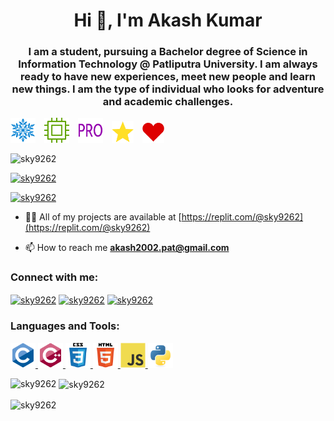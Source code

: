 <h1 align="center">Hi 👋, I'm Akash Kumar</h1>
<h3 align="center">I am a student, pursuing a Bachelor degree of Science in Information Technology @ Patliputra University. I am always ready to have new experiences, meet new people and learn new things. I am the type of individual who looks for adventure and academic challenges.</h3>


<a href='https://archiveprogram.github.com/'><img src='https://raw.githubusercontent.com/acervenky/animated-github-badges/master/assets/acbadge.gif' width='40' height='40'></a> <a href='https://docs.github.com/en/developers'><img src='https://raw.githubusercontent.com/acervenky/animated-github-badges/master/assets/devbadge.gif' width='40' height='40'></a> <a href='https://github.com/pricing'><img src='https://raw.githubusercontent.com/acervenky/animated-github-badges/master/assets/pro.gif' width='40' height='40'></a> <a href='https://stars.github.com/'><img src='https://raw.githubusercontent.com/acervenky/animated-github-badges/master/assets/starbadge.gif' width='35' height='35'></a> <a href='https://docs.github.com/en/github/supporting-the-open-source-community-with-github-sponsors'><img src='https://raw.githubusercontent.com/acervenky/animated-github-badges/master/assets/sponsorbadge.gif' width='35' height='35'></a> 


<p align="left"> <img src="https://komarev.com/ghpvc/?username=sky9262&label=Profile%20views&color=0e75b6&style=flat" alt="sky9262" /> </p>

<p align="left"> <a href="https://github.com/ryo-ma/github-profile-trophy"><img src="https://github-profile-trophy.vercel.app/?username=sky9262" alt="sky9262" /></a> </p>

<p align="left"> <a href="https://twitter.com/sky9262" target="blank"><img src="https://img.shields.io/twitter/follow/sky9262?logo=twitter&style=for-the-badge" alt="sky9262" /></a> </p>

- 👨‍💻 All of my projects are available at [https://replit.com/@sky9262](https://replit.com/@sky9262)

- 📫 How to reach me **akash2002.pat@gmail.com**

<h3 align="left">Connect with me:</h3>
<p align="left">
<a href="https://twitter.com/akash2002_pat" target="blank"><img align="center" src="https://raw.githubusercontent.com/rahuldkjain/github-profile-readme-generator/master/src/images/icons/Social/twitter.svg" alt="sky9262" height="30" width="40" /></a>
<a href="https://linkedin.com/in/sky9262" target="blank"><img align="center" src="https://raw.githubusercontent.com/rahuldkjain/github-profile-readme-generator/master/src/images/icons/Social/linked-in-alt.svg" alt="sky9262" height="30" width="40" /></a>
<a href="https://www.hackerrank.com/akash2002_pat" target="blank"><img align="center" src="https://raw.githubusercontent.com/rahuldkjain/github-profile-readme-generator/master/src/images/icons/Social/hackerrank.svg" alt="sky9262" height="30" width="40" /></a>
</p>

<h3 align="left">Languages and Tools:</h3>
<p align="left"> <a href="https://www.cprogramming.com/" target="_blank"> <img src="https://raw.githubusercontent.com/devicons/devicon/master/icons/c/c-original.svg" alt="c" width="40" height="40"/> </a> <a href="https://www.w3schools.com/cpp/" target="_blank"> <img src="https://raw.githubusercontent.com/devicons/devicon/master/icons/cplusplus/cplusplus-original.svg" alt="cplusplus" width="40" height="40"/> </a> <a href="https://www.w3schools.com/css/" target="_blank"> <img src="https://raw.githubusercontent.com/devicons/devicon/master/icons/css3/css3-original-wordmark.svg" alt="css3" width="40" height="40"/> </a> <a href="https://www.w3.org/html/" target="_blank"> <img src="https://raw.githubusercontent.com/devicons/devicon/master/icons/html5/html5-original-wordmark.svg" alt="html5" width="40" height="40"/> </a> <a href="https://developer.mozilla.org/en-US/docs/Web/JavaScript" target="_blank"> <img src="https://raw.githubusercontent.com/devicons/devicon/master/icons/javascript/javascript-original.svg" alt="javascript" width="40" height="40"/> </a> <a href="https://www.python.org" target="_blank"> <img src="https://raw.githubusercontent.com/devicons/devicon/master/icons/python/python-original.svg" alt="python" width="40" height="40"/> </a> </p>

<p><img align="left" src="https://github-readme-stats.vercel.app/api/top-langs?username=sky9262&show_icons=true&locale=en&layout=compact" alt="sky9262" /></p>

<p>&nbsp;<img align="center" src="https://github-readme-stats.vercel.app/api?username=sky9262&show_icons=true&locale=en" alt="sky9262" /></p>

<p><img align="center" src="https://github-readme-streak-stats.herokuapp.com/?user=sky9262&" alt="sky9262" /></p>
